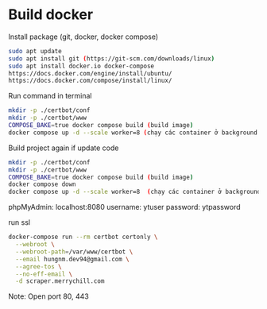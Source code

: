 # Build docker

Install package (git, docker, docker compose)

```bash
sudo apt update
sudo apt install git (https://git-scm.com/downloads/linux)
sudo apt install docker.io docker-compose
https://docs.docker.com/engine/install/ubuntu/
https://docs.docker.com/compose/install/linux/
```

Run command in terminal

```bash
mkdir -p ./certbot/conf
mkdir -p ./certbot/www
COMPOSE_BAKE=true docker compose build (build image)
docker compose up -d --scale worker=8 (chạy các container ở background và worker là 8)
```

Build project again if update code

```bash
mkdir -p ./certbot/conf
mkdir -p ./certbot/www
COMPOSE_BAKE=true docker compose build (build image)
docker compose down
docker compose up -d --scale worker=8  (chạy các container ở background và worker là 10)
```

phpMyAdmin: localhost:8080
username: ytuser
password: ytpassword

run ssl

```bash
docker-compose run --rm certbot certonly \
  --webroot \
  --webroot-path=/var/www/certbot \
  --email hungnm.dev94@gmail.com \
  --agree-tos \
  --no-eff-email \
  -d scraper.merrychill.com
```

Note: Open port 80, 443
